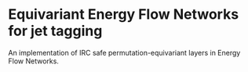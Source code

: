 # Equivariant Energy Flow Networks for jet tagging
An implementation of IRC safe permutation-equivariant layers in Energy Flow Networks.
